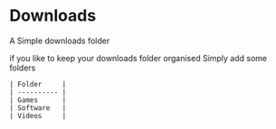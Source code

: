 # Downloads

A Simple downloads folder

if you like to keep your downloads folder organised Simply add some folders

	| Folder     |
	| ---------- | 
	| Games      | 
	| Software   | 
	| Videos     |